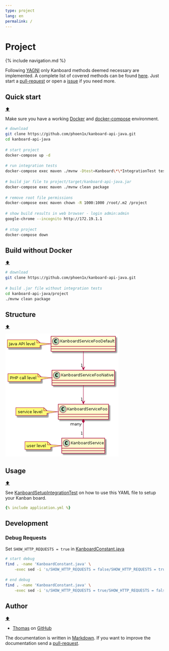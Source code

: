 ```yaml
---
type: project
lang: en
permalink: /
---
```


# Project

{% include navigation.md %}

Following [YAGNI](https://en.wikipedia.org/wiki/You_aren%27t_gonna_need_it) only Kanboard methods deemed necessary are implemented. A complete list of covered methods can be found [here](https://github.com/phoen1x/kanboard-api-java/blob/master/project/src/main/java/de/livingfire/kanboard/constants/KanboardConstant.java). Just start a [pull-request](https://github.com/phoen1x/kanboard-api-java) or open a [issue](https://github.com/phoen1x/kanboard-api-java/issues) if you need more.

## Quick start

[⬆](#)

Make sure you have a working [Docker](https://docs.docker.com/engine/installation/) and
[docker-compose](https://docs.docker.com/compose/install/) environment.

```bash
# download
git clone https://github.com/phoen1x/kanboard-api-java.git
cd kanboard-api-java

# start project
docker-compose up -d

# run integration tests
docker-compose exec maven ./mvnw -Dtest=Kanboard\*\*IntegrationTest test

# build jar file to project/target/kanboard-api-java.jar
docker-compose exec maven ./mvnw clean package

# remove root file permissions
docker-compose exec maven chown -R 1000:1000 /root/.m2 /project

# show build results in web browser - login admin:admin
google-chrome --incognito http://172.19.1.1

# stop project
docker-compose down
```

## Build without Docker

[⬆](#)

```bash
# download
git clone https://github.com/phoen1x/kanboard-api-java.git

# build .jar file without integration tests
cd kanboard-api-java/project
./mvnw clean package
```

## Structure

[⬆](#)

![Structure](structure.png)

## Usage

[⬆](#)

See [KanboardSetupIntegrationTest](https://github.com/phoen1x/kanboard-api-java/tree/master/project/src/test/java/de/livingfire/kanboard/KanboardSetupIntegrationTest.java) on how to use this YAML file to setup your Kanban board.

```yaml
{% include application.yml %}
```

## Development

### Debug Requests

Set `SHOW_HTTP_REQUESTS = true` in [KanboardConstant.java](https://github.com/phoen1x/kanboard-api-java/blob/master/project/src/main/java/de/livingfire/kanboard/constants/KanboardConstant.java)

```bash
# start debug
find . -name 'KanboardConstant.java' \
    -exec sed -i 's/SHOW_HTTP_REQUESTS = false/SHOW_HTTP_REQUESTS = true/' {} ";"

# end debug
find . -name 'KanboardConstant.java' \
    -exec sed -i 's/SHOW_HTTP_REQUESTS = true/SHOW_HTTP_REQUESTS = false/' {} ";"
```

## Author

[⬆](#)

* [Thomas](http://www.livingfire.de) on [GitHub](https://github.com/phoen1x)

The documentation is written in [Markdown](http://en.wikipedia.org/wiki/Markdown).
If you want to improve the documentation send a [pull-request](https://github.com/phoen1x/kanboard-api-java).
